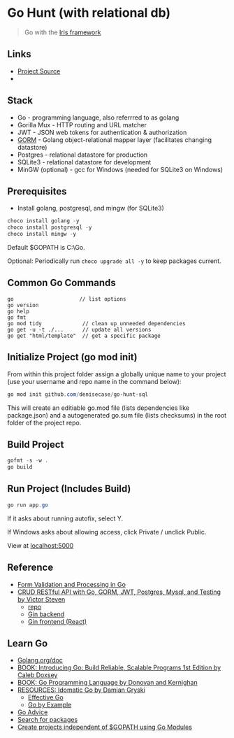 # Go Hunt (with relational db)

> Go with the [Iris framework](https://github.com/kataras/iris)

## Links

- [Project Source]()
- []()

## Stack

- Go - programming language, also referrred to as golang
- Gorilla Mux - HTTP routing and URL matcher
- JWT - JSON web tokens for authentication & authorization
- [GORM](https://gorm.io/) - Golang object-relational mapper layer (facilitates changing datastore)
- Postgres - relational datastore for production
- SQLite3 - relational datastore for development
- MinGW (optional) - gcc for Windows (needed for SQLite3 on Windows)

## Prerequisites

- Install golang, postgresql, and mingw (for SQLite3)

```Powershell
choco install golang -y
choco install postgresql -y
choco install mingw -y
```

Default $GOPATH is C:\Go.

Optional: Periodically run `choco upgrade all -y` to keep packages current.

## Common Go Commands

```
go                     // list options
go version
go help
go fmt
go mod tidy             // clean up unneeded dependencies
go get -u -t ./...      // update all versions
go get "html/template"  // get a specific package
```

## Initialize Project (go mod init)

From within this project folder assign a globally unique name to your project 
(use your username and repo name in the command below):

```Powershell
go mod init github.com/denisecase/go-hunt-sql
```

This will create an editiable go.mod file (lists dependencies like package.json) 
and a autogenerated go.sum file (lists checksums) 
in the root folder of the project repo. 

## Build Project

```Powershell
gofmt -s -w .
go build
```

## Run Project (Includes Build)

```Powershell
go run app.go
```

If it asks about running autofix, select Y.

If Windows asks about allowing access, click Private / unclick Public.

View at <localhost:5000>

## Reference

- [Form Validation and Processing in Go](https://www.alexedwards.net/blog/form-validation-and-processing)
- [CRUD RESTful API with Go, GORM, JWT, Postgres, Mysql, and Testing by Victor Steven](https://levelup.gitconnected.com/crud-restful-api-with-go-gorm-jwt-postgres-mysql-and-testing-460a85ab7121)
    - [repo](https://github.com/victorsteven/Go-JWT-Postgres-Mysql-Restful-API)
    - [Gin backend](https://github.com/victorsteven/Forum-App-Go-Backend)
    - [Gin frontend (React)](https://github.com/victorsteven/Forum-App-React-Frontend)


## Learn Go

- [Golang.org/doc](https://golang.org/doc/)
- [BOOK: Introducing Go: Build Reliable, Scalable Programs 1st Edition by Caleb Doxsey ](https://www.amazon.com/Introducing-Go-Reliable-Scalable-Programs/dp/1491941952)
- [BOOK: Go Programming Language by Donovan and Kernighan](https://www.gopl.io/)
- [RESOURCES: Idomatic Go by Damian Gryski](https://medium.com/@dgryski/idiomatic-go-resources-966535376dba)
  - [Effective Go](https://golang.org/doc/effective_go.html)
  - [Go by Example](https://gobyexample.com/)
- [Go Advice](https://github.com/cristaloleg/go-advice)
- [Search for packages](https://pkg.go.dev/)
- [Create projects independent of $GOPATH using Go Modules](https://medium.com/mindorks/create-projects-independent-of-gopath-using-go-modules-802260cdfb51)